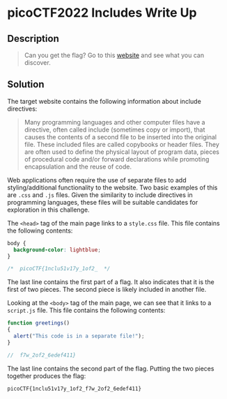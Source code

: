# picoCTF2022 Includes Write Up

## Description

> Can you get the flag? Go to this [website](http://saturn.picoctf.net:62084/) and see what you can discover.

## Solution

The target website contains the following information about include directives:

> Many programming languages and other computer files have a directive, often called include (sometimes copy or import), that causes the contents of a second file to be inserted into the original file. These included files are called copybooks or header files. They are often used to define the physical layout of program data, pieces of procedural code and/or forward declarations while promoting encapsulation and the reuse of code.

Web applications often require the use of separate files to add styling/additional functionality to the website. Two basic examples of this are `.css` and `.js` files. Given the similarity to include directives in programming languages, these files will be suitable candidates for exploration in this challenge.

The `<head>` tag of the main page links to a `style.css` file. This file contains the following contents:

```css
body {
  background-color: lightblue;
}

/*  picoCTF{1nclu51v17y_1of2_  */
```

The last line contains the first part of a flag. It also indicates that it is the first of two pieces. The second piece is likely included in another file.

Looking at the `<body>` tag of the main page, we can see that it links to a `script.js` file. This file contains the following contents:

```javascript
function greetings()
{
  alert("This code is in a separate file!");
}

//  f7w_2of2_6edef411}
```

The last line contains the second part of the flag. Putting the two pieces together produces the flag:

```
picoCTF{1nclu51v17y_1of2_f7w_2of2_6edef411}
```

